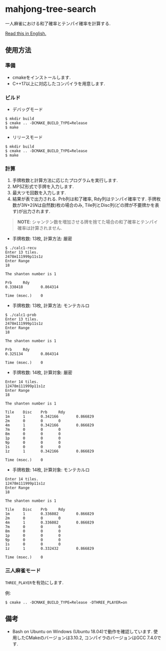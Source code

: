 # mahjong-tree-search

一人麻雀における和了確率とテンパイ確率を計算する.

[Read this in English.](README.md)

## 使用方法

### 準備

- cmakeをインストールします.
- C++17以上に対応したコンパイラを用意します.

### ビルド
- デバッグモード
```shell
$ mkdir build
$ cmake .. -DCMAKE_BUILD_TYPE=Release
$ make
```

- リリースモード
```shell
$ mkdir build
$ cmake .. -DCMAKE_BUILD_TYPE=Release
$ make
```

### 計算
1. 手牌枚数と計算方法に応じたプログラムを実行します.
2. MPSZ形式で手牌を入力します.
3. 最大ツモ回数を入力します.
4. 結果が表で出力される. Prb列は和了確率, Rdy列はテンパイ確率です. 手牌枚数が3*N*+2(*N*は自然数)枚の場合のみ, Tile列とDisc列(どの牌が不要牌かを表す)が出力されます.

> **NOTE**: シャンテン数を増加させる牌を捨てた場合の和了確率とテンパイ確率は計算されません.

- 手牌枚数: 13枚, 計算方法: 厳密

```shell
$ ./calc1-recu
Enter 13 tiles.
2478m111999p11s1z
Enter Range
18

The shanten number is 1

Prb     Rdy
0.338418        0.864314

Time (msec.)    0
```

- 手牌枚数: 13枚, 計算方法: モンテカルロ

```shell
$ ./calc1-prob
Enter 13 tiles.
2478m111999p11s1z
Enter Range
18

The shanten number is 1

Prb     Rdy
0.325134        0.864314

Time (msec.)    0
```

- 手牌枚数: 14枚, 計算対象: 厳密

```shell
Enter 14 tiles.
12478m111999p11s1z
Enter Range
18

The shanten number is 1

Tile    Disc    Prb     Rdy
1m      1       0.342166        0.866829
2m      0       0       0
4m      1       0.342166        0.866829
7m      0       0       0
8m      0       0       0
1p      0       0       0
9p      0       0       0
1s      0       0       0
1z      1       0.342166        0.866829

Time (msec.)    0
```

- 手牌枚数: 14枚, 計算対象: モンテカルロ

```shell
Enter 14 tiles.
12478m111999p11s1z
Enter Range
18

The shanten number is 1

Tile    Disc    Prb     Rdy
1m      1       0.336082        0.866829
2m      0       0       0
4m      1       0.336082        0.866829
7m      0       0       0
8m      0       0       0
1p      0       0       0
9p      0       0       0
1s      0       0       0
1z      1       0.332432        0.866829

Time (msec.)    0
```

### 三人麻雀モード
`THREE_PLAYER`を有効にします.

例:
```
$ cmake .. -DCMAKE_BUILD_TYPE=Release -DTHREE_PLAYER=on
```

## 備考
- Bash on Ubuntu on Windows (Ubuntu 18.04)で動作を確認しています. 使用したCMakeのバージョンは3.10.2, コンパイラのバージョンはGCC 7.4.0です.
